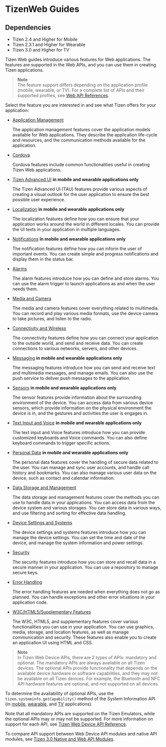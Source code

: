 #  TizenWeb Guides

## Dependencies

- Tizen 2.4 and Higher for Mobile
- Tizen 2.3.1 and Higher for Wearable
- Tizen 3.0 and Higher for TV

Tizen Web guides introduce various features for Web applications. The features are supported in the Web APIs, and you can use them in creating Tizen applications.
> **Note**  
> The feature support differs depending on the application profile (mobile, wearable, or TV). For a complete list of APIs and their supported profiles, see [Web API References](../../../../org.tizen.web.apireference/html/web_api_reference.htm).

Select the feature you are interested in and see what Tizen offers for your application:

- [Application Management](./app-management/app-management-cover-w.md)

  The application management features cover the application models available for Web applications. They describe the application life-cycle and resources, and the communication methods available for the application.

- [Cordova](./cordova/cordova-cover-w.md)

  Cordova features include common functionalities useful in creating Tizen Web applications.

- [Tizen Advanced UI](./ui/tau/tau-w.md) **in mobile and wearable applications only**

  The Tizen Advanced UI (TAU) features provide various aspects of creating a visual outlook for the user application to ensure the best possible user experience.

- [Localization](./localization/localization-w.md) **in mobile and wearable applications only**

  The localization features define how you can ensure that your application works around the world in different locales. You can provide the UI texts in your application in multiple languages.

- [Notifications](./notification/notification-w.md) **in mobile and wearable applications only**

  The notification features define how you can inform the user of important events. You can create simple and progress notifications and display them in the status bar.

- [Alarms](./alarm/alarms-w.md)

  The alarm features introduce how you can define and store alarms. You can use the alarm trigger to launch applications as and when the user needs them.

- [Media and Camera](./media/media-cover-w.md)

  The media and camera features cover everything related to multimedia. You can record and play various media formats, use the device camera to take pictures, and listen to the radio.

- [Connectivity and Wireless](./connectivity/connectivity-cover-w.md)

  The connectivity features define how you can connect your application to the outside world, and send and receive data. You can create connections to various networks, servers, and other devices.

- [Messaging](./messaging/messaging-cover-w.md) **in mobile and wearable applications only**

  The messaging features introduce how you can send and receive text and multimedia messages, and manage emails. You can also use the push service to deliver push messages to the application.

- [Sensors](./sensors/sensors-cover-w.md) **in mobile and wearable applications only**

  The sensor features provide information about the surrounding environment of the device. You can access data from various device sensors, which provide information on the physical environment the device is in, and the gestures and activities the user is engages in.

- [Text Input and Voice](./text-input/text-input-cover-w.md) **in mobile and wearable applications only**

  The text input and Voice features introduce how you can provide customized keyboards and Voice commands. You can also define keyboard commands to trigger specific actions.

- [Personal Data](./personal/personal-cover-w.md) **in mobile and wearable applications only**

  The personal data features cover the handling of secure data related to the user. You can manage and sync user accounts, and handle call history and bookmarks. You can also manage various user data on the device, such as contact and calendar information.

- [Data Storage and Management](./data/data-cover-w.md)

  The data storage and management features cover the methods you can use to handle data in your applications. You can access data from the device system and various storages. You can store data in various ways, and use filtering and sorting for effective data handling.

- [Device Settings and Systems](./device/device-cover-w.md)

  The device settings and systems features introduce how you can manage the device settings. You can set the time and date of the device, and manage the system information and power settings.

- [Security](./security/security-cover-w.md)

  The security features introduce how you can store and recall data in a secure manner in your application. You can use a repository to manage secure keys.

- [Error Handling](./error/error-w.md)

  The error handling features are needed when everything does not go as planned. You can handle exceptions and other error situations in your application code.

- [W3C/HTML5/Supplementary Features](./w3c/w3c-cover-w.md)

  The W3C, HTML5, and supplementary features cover various functionalities you can use in your application. You can use graphics, media, storage, and location features, as well as manage communication and security. These features also enable you to create an application UI using HTML and CSS.
​
> **Note**  
> In Tizen Web Device APIs, there are 2 types of APIs: mandatory and optional.
The mandatory APIs are always available on all Tizen devices. The optional APIs provide functionality that depends on the available device hardware or software capabilities, and they may not be available on all Tizen devices. For example, the Bluetooth and NFC API hardware features are optional, and not supported on all devices.

To determine the availability of optional APIs, use the `tizen.systeminfo.getCapability()` method of the System Information API (in [mobile](../../../org.tizen.web.apireference/html/device_api/mobile/tizen/systeminfo.html), [wearable](../../../org.tizen.web.apireference/html/device_api/wearable/tizen/systeminfo.html), and [TV](../../../org.tizen.web.apireference/html/device_api/tv/tizen/systeminfo.html) applications).

Note that all mandatory APIs are supported on the Tizen Emulators, while the optional APIs may or may not be supported. For more information on support for each API, see [Tizen Web Device API Reference](../../../org.tizen.web.apireference/html/device_api/device_api_cover.html).

To compare API support between Web Device API modules and native API modules, see [Tizen 3.0 Native and Web API Modules](attachments/Tizen-3.0-Native-Web-API-Modules.pdf).
